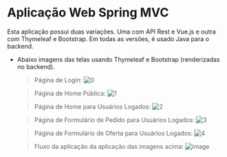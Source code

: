 # Aplicação Web Spring MVC

Esta aplicação possui duas variações. Uma com API Rest e Vue.js e outra com Thymeleaf e Bootstrap. Em todas as versões, é usado Java para o backend.

- Abaixo imagens das telas usando Thymeleaf e Bootstrap (renderizadas no backend).
	> Página de Login:
![0](https://user-images.githubusercontent.com/51065003/108545501-a149ee00-72c6-11eb-8a54-d69295a69706.png)

	> Página de Home Pública:
![1](https://user-images.githubusercontent.com/51065003/108545928-2df4ac00-72c7-11eb-8497-f631b7b7f396.png)

	> Página de Home para Usuários Logados:
![2](https://user-images.githubusercontent.com/51065003/108546107-6e542a00-72c7-11eb-85c9-f8fa2a3ec388.png)

	> Página de Formulário de Pedido para Usuários Logados:
![3](https://user-images.githubusercontent.com/51065003/108546251-a0fe2280-72c7-11eb-95b8-e6bb0311071a.png)

	> Página de Formulário de Oferta para Usuários Logados:
![4](https://user-images.githubusercontent.com/51065003/108755336-e3bd3600-7525-11eb-91a0-0627d8d90c6d.png)

	> Fluxo da aplicação da aplicação das imagens acima:
![image](https://user-images.githubusercontent.com/51065003/108755655-4adaea80-7526-11eb-9c25-99a5fe008fde.png)







